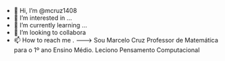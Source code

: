- 👋 Hi, I’m @mcruz1408
- 👀 I’m interested in ...
- 🌱 I’m currently learning ...
- 💞️ I’m looking to collabora
- 📫 How to reach me .
--->
Sou Marcelo Cruz
Professor de Matemática para o 1º ano Ensino Médio.
Leciono Pensamento Computacional
